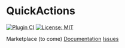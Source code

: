 # QuickActions

[![Plugin CI](https://github.com/outoftheboxplugins/QuickActions/actions/workflows/plugin-ci.yml/badge.svg)](https://github.com/outoftheboxplugins/QuickActions/actions/workflows/plugin-ci.yml)
[![License: MIT](https://img.shields.io/github/license/CyberAndrii/steam-totp?label=License)](LICENSE)

Marketplace (to come)
[Documentation](http://quickactions.outofthebox-plugins.com/)
[Issues](https://github.com/outoftheboxplugins/QuickActions-docs/issues)
